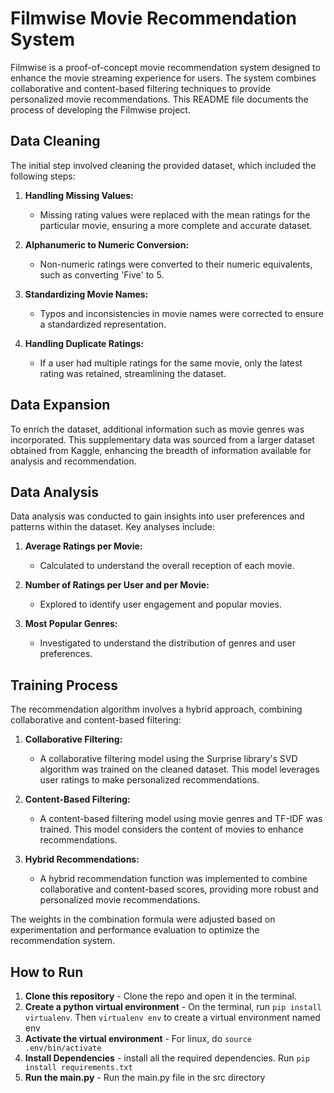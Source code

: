 # Filmwise Movie Recommendation System

Filmwise is a proof-of-concept movie recommendation system designed to enhance the movie streaming experience for users. The system combines collaborative and content-based filtering techniques to provide personalized movie recommendations. This README file documents the process of developing the Filmwise project.

## Data Cleaning

The initial step involved cleaning the provided dataset, which included the following steps:

1. **Handling Missing Values:**
   - Missing rating values were replaced with the mean ratings for the particular movie, ensuring a more complete and accurate dataset.

2. **Alphanumeric to Numeric Conversion:**
   - Non-numeric ratings were converted to their numeric equivalents, such as converting 'Five' to 5.

3. **Standardizing Movie Names:**
   - Typos and inconsistencies in movie names were corrected to ensure a standardized representation.

4. **Handling Duplicate Ratings:**
   - If a user had multiple ratings for the same movie, only the latest rating was retained, streamlining the dataset.

## Data Expansion

To enrich the dataset, additional information such as movie genres was incorporated. This supplementary data was sourced from a larger dataset obtained from Kaggle, enhancing the breadth of information available for analysis and recommendation.

## Data Analysis

Data analysis was conducted to gain insights into user preferences and patterns within the dataset. Key analyses include:

1. **Average Ratings per Movie:**
   - Calculated to understand the overall reception of each movie.

2. **Number of Ratings per User and per Movie:**
   - Explored to identify user engagement and popular movies.

3. **Most Popular Genres:**
   - Investigated to understand the distribution of genres and user preferences.

## Training Process

The recommendation algorithm involves a hybrid approach, combining collaborative and content-based filtering:

1. **Collaborative Filtering:**
   - A collaborative filtering model using the Surprise library's SVD algorithm was trained on the cleaned dataset. This model leverages user ratings to make personalized recommendations.

2. **Content-Based Filtering:**
   - A content-based filtering model using movie genres and TF-IDF was trained. This model considers the content of movies to enhance recommendations.

3. **Hybrid Recommendations:**
   - A hybrid recommendation function was implemented to combine collaborative and content-based scores, providing more robust and personalized movie recommendations.

The weights in the combination formula were adjusted based on experimentation and performance evaluation to optimize the recommendation system.

## How to Run
1. **Clone this repository** - Clone the repo and open it in the terminal.
2. **Create a python virtual environment** - On the terminal, run `pip install virtualenv`. Then `virtualenv env` to create a virtual environment named env
3. **Activate the virtual environment** - For linux, do `source .env/bin/activate`
4. **Install Dependencies** - install all the required dependencies. Run `pip install requirements.txt`
5. **Run the main.py** - Run the main.py file in the src directory
